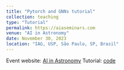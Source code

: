 ```yaml
---
title: "Pytorch and GNNs tutorial"
collection: teaching
type: "Tutorial"
permalink: https://aiaseminars.com
venue: "AI in Astronomy"
date: November 30, 2023
location: "IAG, USP, São Paulo, SP, Brasil"
---
```


Event website: [AI in Astronomy](https://aiaseminars.com)
Tutorial: [code](https://github.com/natalidesanti/pytorch_and_GNNs)
